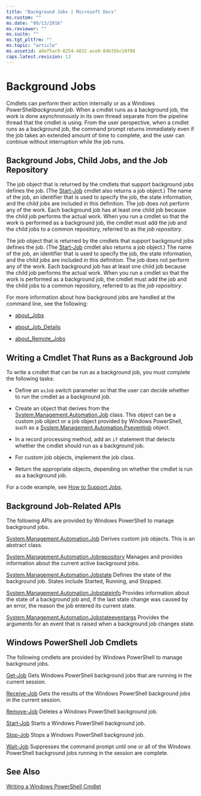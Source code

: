 ```yaml
---
title: "Background Jobs | Microsoft Docs"
ms.custom: ""
ms.date: "09/13/2016"
ms.reviewer: ""
ms.suite: ""
ms.tgt_pltfrm: ""
ms.topic: "article"
ms.assetid: a0ef5ac9-8254-4832-ace8-84b356c10f08
caps.latest.revision: 13
---
```

# Background Jobs

Cmdlets can perform their action internally or as a Windows PowerShell*background job*. When a cmdlet runs as a background job, the work is done asynchronously in its own thread separate from the pipeline thread that the cmdlet is using. From the user perspective, when a cmdlet runs as a background job, the command prompt returns immediately even if the job takes an extended amount of time to complete, and the user can continue without interruption while the job runs.

## Background Jobs, Child Jobs, and the Job Repository

The job object that is returned by the cmdlets that support background jobs defines the job. (The [Start-Job](/powershell/module/Microsoft.PowerShell.Core/Start-Job) cmdlet also returns a job object.) The name of the job, an identifier that is used to specify the job, the state information, and the child jobs are included in this definition. The job does not perform any of the work. Each background job has at least one child job because the child job performs the actual work. When you run a cmdlet so that the work is performed as a background job, the cmdlet must add the job and the child jobs to a common repository, referred to as the *job repository*.

The job object that is returned by the cmdlets that support background jobs defines the job. (The [Start-Job](/powershell/module/Microsoft.PowerShell.Core/Start-Job) cmdlet also returns a job object.) The name of the job, an identifier that is used to specify the job, the state information, and the child jobs are included in this definition. The job does not perform any of the work. Each background job has at least one child job because the child job performs the actual work. When you run a cmdlet so that the work is performed as a background job, the cmdlet must add the job and the child jobs to a common repository, referred to as the *job repository*.

For more information about how background jobs are handled at the command line, see the following:

- [about_Jobs](/powershell/module/microsoft.powershell.core/about/about_jobs)

- [about_Job_Details](/powershell/module/microsoft.powershell.core/about/about_job_details)

- [about_Remote_Jobs](/powershell/module/microsoft.powershell.core/about/about_remote_jobs)

## Writing a Cmdlet That Runs as a Background Job

To write a cmdlet that can be run as a background job, you must complete the following tasks:

- Define an `asJob` switch parameter so that the user can decide whether to run the cmdlet as a background job.

- Create an object that derives from the [System.Management.Automation.Job](/dotnet/api/System.Management.Automation.Job) class. This object can be a custom job object or a job object provided by Windows PowerShell, such as a [System.Management.Automation.Pseventjob](/dotnet/api/System.Management.Automation.PSEventJob) object.

- In a record processing method, add an `if` statement that detects whether the cmdlet should run as a background job.

- For custom job objects, implement the job class.

- Return the appropriate objects, depending on whether the cmdlet is run as a background job.

For a code example, see [How to Support Jobs](./how-to-support-jobs.md).

## Background Job-Related APIs

The following APIs are provided by Windows PowerShell to manage background jobs.

[System.Management.Automation.Job](/dotnet/api/System.Management.Automation.Job)
Derives custom job objects. This is an abstract class.

[System.Management.Automation.Jobrepository](/dotnet/api/System.Management.Automation.JobRepository)
Manages and provides information about the current active background jobs.

[System.Management.Automation.Jobstate](/dotnet/api/System.Management.Automation.JobState)
Defines the state of the background job. States include Started, Running, and Stopped.

[System.Management.Automation.Jobstateinfo](/dotnet/api/System.Management.Automation.JobStateInfo)
Provides information about the state of a background job and, if the last state change was caused by an error, the reason the job entered its current state.

[System.Management.Automation.Jobstateeventargs](/dotnet/api/System.Management.Automation.JobStateEventArgs)
Provides the arguments for an event that is raised when a background job changes state.

## Windows PowerShell Job Cmdlets

The following cmdlets are provided by Windows PowerShell to manage background jobs.

[Get-Job](/powershell/module/Microsoft.PowerShell.Core/Get-Job)
Gets Windows PowerShell background jobs that are running in the current session.

[Receive-Job](/powershell/module/Microsoft.PowerShell.Core/Receive-Job)
Gets the results of the Windows PowerShell background jobs in the current session.

[Remove-Job](/powershell/module/Microsoft.PowerShell.Core/Remove-Job)
Deletes a Windows PowerShell background job.

[Start-Job](/powershell/module/Microsoft.PowerShell.Core/Start-Job)
Starts a Windows PowerShell background job.

[Stop-Job](/powershell/module/Microsoft.PowerShell.Core/Stop-Job)
Stops a Windows PowerShell background job.

[Wait-Job](/powershell/module/Microsoft.PowerShell.Core/Wait-Job)
Suppresses the command prompt until one or all of the Windows PowerShell background jobs running in the session are complete.

## See Also

[Writing a Windows PowerShell Cmdlet](./writing-a-windows-powershell-cmdlet.md)
